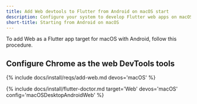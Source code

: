 ```yaml
---
title: Add Web devtools to Flutter from Android on macOS start
description: Configure your system to develop Flutter web apps on macOS.
short-title: Starting from Android on macOS
---
```


To add Web as a Flutter app target for macOS with Android,
follow this procedure.

## Configure Chrome as the web DevTools tools

{% include docs/install/reqs/add-web.md devos='macOS' %}

{% include docs/install/flutter-doctor.md
   target='Web'
   devos='macOS'
   config='macOSDesktopAndroidWeb' %}
